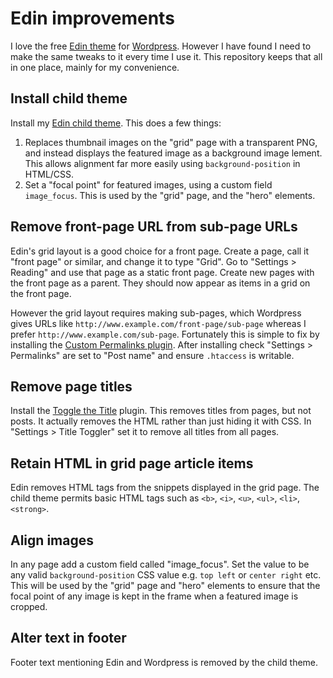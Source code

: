 # Edin improvements

I love the free [Edin theme](https://theme.wordpress.com/themes/edin/) for [Wordpress](https://wordpress.com). However I have found I need to make the same tweaks to it every time I use it. This repository keeps that all in one place, mainly for my convenience.

## Install child theme

Install my [Edin child theme](https://github.com/austinjp/edin-child-theme). This does a few things:

1. Replaces thumbnail images on the "grid" page with a transparent PNG, and instead displays the featured image as a background image lement. This allows alignment far more easily using `background-position` in HTML/CSS.
2. Set a "focal point" for featured images, using a custom field `image_focus`. This is used by the "grid" page, and the "hero" elements.

## Remove front-page URL from sub-page URLs

Edin's grid layout is a good choice for a front page. Create a page, call it "front page" or similar, and change it to type "Grid". Go to "Settings > Reading" and use that page as a static front page. Create new pages with the front page as a parent. They should now appear as items in a grid on the front page.

However the grid layout requires making sub-pages, which Wordpress gives URLs like `http://www.example.com/front-page/sub-page` whereas I prefer `http://www.example.com/sub-page`. Fortunately this is simple to fix by installing the [Custom Permalinks plugin](https://wordpress.org/plugins/custom-permalinks/). After installing check "Settings > Permalinks" are set to "Post name" and ensure `.htaccess` is writable.

## Remove page titles

Install the [Toggle the Title](https://wordpress.org/plugins/toggle-the-title/) plugin. This removes titles from pages, but not posts. It actually removes the HTML rather than just hiding it with CSS. In "Settings > Title Toggler" set it to remove all titles from all pages.

## Retain HTML in grid page article items

Edin removes HTML tags from the snippets displayed in the grid page. The child theme permits basic HTML tags such as `<b>`, `<i>`, `<u>`, `<ul>`, `<li>`, `<strong>`.

## Align images

In any page add a custom field called "image_focus". Set the value to be any valid `background-position` CSS value e.g. `top left` or `center right` etc. This will be used by the "grid" page and "hero" elements to ensure that the focal point of any image is kept in the frame when a featured image is cropped.

## Alter text in footer

Footer text mentioning Edin and Wordpress is removed by the child theme.
